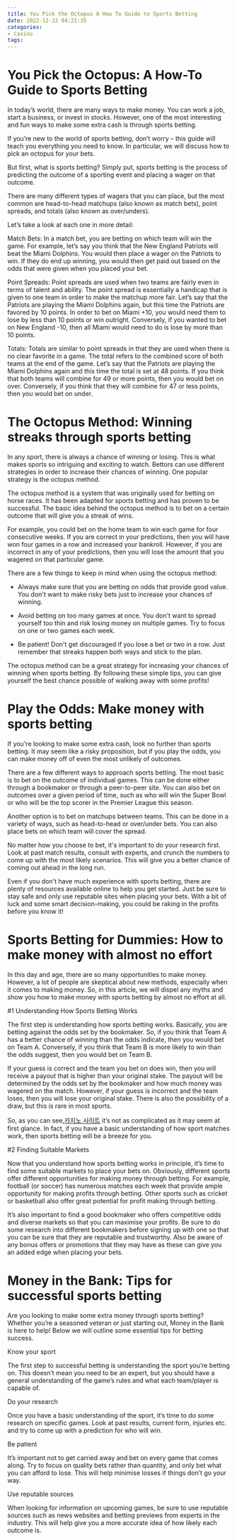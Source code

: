 ```yaml
---
title: You Pick the Octopus A How To Guide to Sports Betting
date: 2022-12-22 04:21:35
categories:
- Casino
tags:
---
```



#  You Pick the Octopus: A How-To Guide to Sports Betting

In today’s world, there are many ways to make money. You can work a job, start a business, or invest in stocks. However, one of the most interesting and fun ways to make some extra cash is through sports betting.

If you’re new to the world of sports betting, don’t worry – this guide will teach you everything you need to know. In particular, we will discuss how to pick an octopus for your bets.

But first, what is sports betting? Simply put, sports betting is the process of predicting the outcome of a sporting event and placing a wager on that outcome.

There are many different types of wagers that you can place, but the most common are head-to-head matchups (also known as match bets), point spreads, and totals (also known as over/unders).

Let’s take a look at each one in more detail:

Match Bets: In a match bet, you are betting on which team will win the game. For example, let’s say you think that the New England Patriots will beat the Miami Dolphins. You would then place a wager on the Patriots to win. If they do end up winning, you would then get paid out based on the odds that were given when you placed your bet.

Point Spreads: Point spreads are used when two teams are fairly even in terms of talent and ability. The point spread is essentially a handicap that is given to one team in order to make the matchup more fair. Let’s say that the Patriots are playing the Miami Dolphins again, but this time the Patriots are favored by 10 points. In order to bet on Miami +10, you would need them to lose by less than 10 points or win outright. Conversely, if you wanted to bet on New England -10, then all Miami would need to do is lose by more than 10 points.

Totals: Totals are similar to point spreads in that they are used when there is no clear favorite in a game. The total refers to the combined score of both teams at the end of the game. Let’s say that the Patriots are playing the Miami Dolphins again and this time the total is set at 48 points. If you think that both teams will combine for 49 or more points, then you would bet on over. Conversely, if you think that they will combine for 47 or less points, then you would bet on under.

#  The Octopus Method: Winning streaks through sports betting

In any sport, there is always a chance of winning or losing. This is what makes sports so intriguing and exciting to watch. Bettors can use different strategies in order to increase their chances of winning. One popular strategy is the octopus method.

The octopus method is a system that was originally used for betting on horse races. It has been adapted for sports betting and has proven to be successful. The basic idea behind the octopus method is to bet on a certain outcome that will give you a streak of wins.

For example, you could bet on the home team to win each game for four consecutive weeks. If you are correct in your predictions, then you will have won four games in a row and increased your bankroll. However, if you are incorrect in any of your predictions, then you will lose the amount that you wagered on that particular game.

There are a few things to keep in mind when using the octopus method:

- Always make sure that you are betting on odds that provide good value. You don't want to make risky bets just to increase your chances of winning.

- Avoid betting on too many games at once. You don't want to spread yourself too thin and risk losing money on multiple games. Try to focus on one or two games each week.

- Be patient! Don't get discouraged if you lose a bet or two in a row. Just remember that streaks happen both ways and stick to the plan.

The octopus method can be a great strategy for increasing your chances of winning when sports betting. By following these simple tips, you can give yourself the best chance possible of walking away with some profits!

#  Play the Odds: Make money with sports betting 

If you're looking to make some extra cash, look no further than sports betting. It may seem like a risky proposition, but if you play the odds, you can make money off of even the most unlikely of outcomes.

There are a few different ways to approach sports betting. The most basic is to bet on the outcome of individual games. This can be done either through a bookmaker or through a peer-to-peer site. You can also bet on outcomes over a given period of time, such as who will win the Super Bowl or who will be the top scorer in the Premier League this season.

Another option is to bet on matchups between teams. This can be done in a variety of ways, such as head-to-head or over/under bets. You can also place bets on which team will cover the spread.

No matter how you choose to bet, it's important to do your research first. Look at past match results, consult with experts, and crunch the numbers to come up with the most likely scenarios. This will give you a better chance of coming out ahead in the long run.

Even if you don't have much experience with sports betting, there are plenty of resources available online to help you get started. Just be sure to stay safe and only use reputable sites when placing your bets. With a bit of luck and some smart decision-making, you could be raking in the profits before you know it!

#  Sports Betting for Dummies: How to make money with almost no effort

In this day and age, there are so many opportunities to make money. However, a lot of people are skeptical about new methods, especially when it comes to making money. So, in this article, we will dispel any myths and show you how to make money with sports betting by almost no effort at all.

#1 Understanding How Sports Betting Works

The first step is understanding how sports betting works. Basically, you are betting against the odds set by the bookmaker. So, if you think that Team A has a better chance of winning than the odds indicate, then you would bet on Team A. Conversely, if you think that Team B is more likely to win than the odds suggest, then you would bet on Team B.

If your guess is correct and the team you bet on does win, then you will receive a payout that is higher than your original stake. The payout will be determined by the odds set by the bookmaker and how much money was wagered on the match. However, if your guess is incorrect and the team loses, then you will lose your original stake. There is also the possibility of a draw, but this is rare in most sports.

So, as you can see,[카지노 사이트](https://choegocasino.com/) it’s not as complicated as it may seem at first glance. In fact, if you have a basic understanding of how sport matches work, then sports betting will be a breeze for you.

#2 Finding Suitable Markets

Now that you understand how sports betting works in principle, it’s time to find some suitable markets to place your bets on. Obviously, different sports offer different opportunities for making money through betting. For example, football (or soccer) has numerous matches each week that provide ample opportunity for making profits through betting. Other sports such as cricket or basketball also offer great potential for profit making through betting.

It’s also important to find a good bookmaker who offers competitive odds and diverse markets so that you can maximise your profits. Be sure to do some research into different bookmakers before signing up with one so that you can be sure that they are reputable and trustworthy. Also be aware of any bonus offers or promotions that they may have as these can give you an added edge when placing your bets.

#  Money in the Bank: Tips for successful sports betting

Are you looking to make some extra money through sports betting? Whether you’re a seasoned veteran or just starting out, Money in the Bank is here to help! Below we will outline some essential tips for betting success.

Know your sport

The first step to successful betting is understanding the sport you’re betting on. This doesn’t mean you need to be an expert, but you should have a general understanding of the game’s rules and what each team/player is capable of.

Do your research

Once you have a basic understanding of the sport, it’s time to do some research on specific games. Look at past results, current form, injuries etc. and try to come up with a prediction for who will win.

Be patient

It’s important not to get carried away and bet on every game that comes along. Try to focus on quality bets rather than quantity, and only bet what you can afford to lose. This will help minimise losses if things don’t go your way.

Use reputable sources

When looking for information on upcoming games, be sure to use reputable sources such as news websites and betting previews from experts in the industry. This will help give you a more accurate idea of how likely each outcome is.